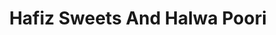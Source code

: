 ---
title: "Hafiz Sweets And Halwa Poori"
url: /hydrabd/hafiz-sweets-and-halwa-poori/
shop: bakery
---